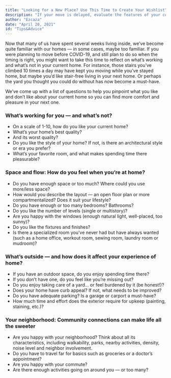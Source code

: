 ```yaml
---
title: "Looking for a New Place? Use This Time to Create Your Wishlist"
description: "If your move is delayed, evaluate the features of your current home so you know just what you want in your next one."
author: "Ezcaza"
date: "April 20, 2021"
id: "Tips&Advice"
---
```


Now that many of us have spent several weeks living inside, we’ve become quite familiar with our homes — in some cases, maybe too familiar. If you were planning to move before COVID-19, and still plan to do so when the timing is right, you might want to take this time to reflect on what’s working and what’s not in your current home. For instance, those stairs you’ve climbed 10 times a day may have kept you moving while you’ve stayed home, but maybe you’d like stair-free living in your next home. Or perhaps the yard you thought you could do without has now become a must-have.

We’ve come up with a list of questions to help you pinpoint what you like and don’t like about your current home so you can find more comfort and pleasure in your next one.

### What’s working for you — and what’s not?

- On a scale of 1-10, how do you like your current home?
- What’s your home’s best quality?
- And its worst quality?
- Do you like the style of your home? If not, is there an architectural style or era you prefer?
- What’s your favorite room, and what makes spending time there pleasurable?

### Space and flow: How do you feel when you’re at home?

- Do you have enough space or too much? Where could you use more/less space?
- How would you describe the layout — an open floor plan or more compartmentalized? Does it suit your lifestyle?
- Do you have enough or too many bedrooms? Bathrooms?
- Do you like the number of levels (single or multistory)?
- Are you happy with the windows (enough natural light, well-placed, too sunny)?
- Do you like the fixtures and finishes?
- Is there a specialized room you’ve never had but have always wanted (such as a home office, workout room, sewing room, laundry room or mudroom)?

### What’s outside — and how does it affect your experience of home?

- If you have an outdoor space, do you enjoy spending time there?
- If you don’t have one, do you feel like you’re missing out?
- Do you enjoy taking care of a yard… or feel burdened by it (be honest!)?
- Does your home have curb appeal? If not, what needs to be improved?
- Do you have adequate parking? Is a garage or carport a must-have?
- How much time and effort does the exterior require for upkeep (painting, staining, etc.)?

### Your neighborhood: Community connections can make life all the sweeter

- Are you happy with your neighborhood? Think about all its characteristics, including walkability, parks, nearby activities, density, noise level and neighbor involvement.
- Do you have to travel far for basics such as groceries or a doctor’s appointment?
- Are you happy with your commute?
- Are there enough activities going on around you — or too many?
